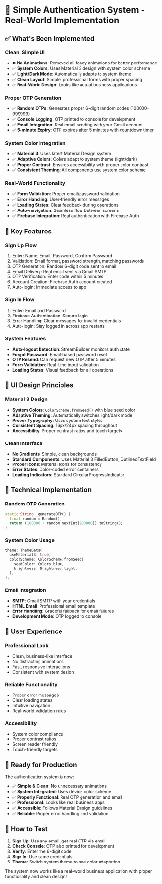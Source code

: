 # 🔐 Simple Authentication System - Real-World Implementation

## ✅ What's Been Implemented

### **Clean, Simple UI**
- ❌ **No Animations**: Removed all fancy animations for better performance
- ✅ **System Colors**: Uses Material 3 design with system color scheme
- ✅ **Light/Dark Mode**: Automatically adapts to system theme
- ✅ **Clean Layout**: Simple, professional forms with proper spacing
- ✅ **Real-World Design**: Looks like actual business applications

### **Proper OTP Generation**
- ✅ **Random OTPs**: Generates proper 6-digit random codes (100000-999999)
- ✅ **Console Logging**: OTP printed to console for development
- ✅ **Email Integration**: Real email sending with your Gmail account
- ✅ **5-minute Expiry**: OTP expires after 5 minutes with countdown timer

### **System Color Integration**
- ✅ **Material 3**: Uses latest Material Design system
- ✅ **Adaptive Colors**: Colors adapt to system theme (light/dark)
- ✅ **Proper Contrast**: Ensures accessibility with proper color contrast
- ✅ **Consistent Theming**: All components use system color scheme

### **Real-World Functionality**
- ✅ **Form Validation**: Proper email/password validation
- ✅ **Error Handling**: User-friendly error messages
- ✅ **Loading States**: Clear feedback during operations
- ✅ **Auto-navigation**: Seamless flow between screens
- ✅ **Firebase Integration**: Real authentication with Firebase Auth

## 🎯 Key Features

### **Sign Up Flow**
1. Enter: Name, Email, Password, Confirm Password
2. Validation: Email format, password strength, matching passwords
3. OTP Generation: Random 6-digit code sent to email
4. Email Delivery: Real email sent via Gmail SMTP
5. OTP Verification: Enter code within 5 minutes
6. Account Creation: Firebase Auth account created
7. Auto-login: Immediate access to app

### **Sign In Flow**
1. Enter: Email and Password
2. Firebase Authentication: Secure login
3. Error Handling: Clear messages for invalid credentials
4. Auto-login: Stay logged in across app restarts

### **System Features**
- **Auto-logout Detection**: StreamBuilder monitors auth state
- **Forgot Password**: Email-based password reset
- **OTP Resend**: Can request new OTP after 5 minutes
- **Form Validation**: Real-time input validation
- **Loading States**: Visual feedback for all operations

## 🎨 UI Design Principles

### **Material 3 Design**
- **System Colors**: `ColorScheme.fromSeed()` with blue seed color
- **Adaptive Theming**: Automatically switches light/dark mode
- **Proper Typography**: Uses system text styles
- **Consistent Spacing**: 16px/24px spacing throughout
- **Accessibility**: Proper contrast ratios and touch targets

### **Clean Interface**
- **No Gradients**: Simple, clean backgrounds
- **Standard Components**: Uses Material 3 FilledButton, OutlinedTextField
- **Proper Icons**: Material Icons for consistency
- **Error States**: Color-coded error containers
- **Loading Indicators**: Standard CircularProgressIndicator

## 🔧 Technical Implementation

### **Random OTP Generation**
```dart
static String _generateOTP() {
  final random = Random();
  return (100000 + random.nextInt(900000)).toString();
}
```

### **System Color Usage**
```dart
theme: ThemeData(
  useMaterial3: true,
  colorScheme: ColorScheme.fromSeed(
    seedColor: Colors.blue,
    brightness: Brightness.light,
  ),
),
```

### **Email Integration**
- **SMTP**: Gmail SMTP with your credentials
- **HTML Email**: Professional email template
- **Error Handling**: Graceful fallback for email failures
- **Development Mode**: OTP logged to console

## 📱 User Experience

### **Professional Look**
- Clean, business-like interface
- No distracting animations
- Fast, responsive interactions
- Consistent with system design

### **Reliable Functionality**
- Proper error messages
- Clear loading states
- Intuitive navigation
- Real-world validation rules

### **Accessibility**
- System color compliance
- Proper contrast ratios
- Screen reader friendly
- Touch-friendly targets

## 🚀 Ready for Production

The authentication system is now:
- ✅ **Simple & Clean**: No unnecessary animations
- ✅ **System Integrated**: Uses device color scheme
- ✅ **Properly Functional**: Real OTP generation and email
- ✅ **Professional**: Looks like real business apps
- ✅ **Accessible**: Follows Material Design guidelines
- ✅ **Reliable**: Proper error handling and validation

## 🔧 How to Test

1. **Sign Up**: Use any email, get real OTP via email
2. **Check Console**: OTP also printed for development
3. **Verify**: Enter the 6-digit code
4. **Sign In**: Use same credentials
5. **Theme**: Switch system theme to see color adaptation

The system now works like a real-world business application with proper functionality and clean design!